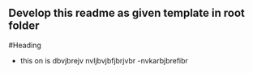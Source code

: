 ## Develop this readme as given template in root folder


#Heading
- this on is dbvjbrejv
nvljbvjbfjbrjvbr
-nvkarbjbrefibr

